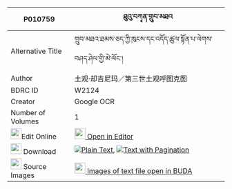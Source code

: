 |P010759|ཐུའུ་བཀྭན་གྲུབ་མཐའ 
| --- | --- 
|Alternative Title |གྲུབ་མཐའ་ཐམས་ཅད་ཀྱི་ཁུངས་དང་འདོད་ཚུལ་སྟོན་པ་ལེགས་བཤད་ཤེལ་གྱི་མེ་ལོང་།
|Author| 土观·却吉尼玛／第三世土观呼图克图
|BDRC ID | W2124
|Creator | Google OCR
|Number of Volumes| 1
|<img width="25" src="https://img.icons8.com/color/25/000000/edit-property.png">Edit Online| [<img width="25" src="https://avatars.githubusercontent.com/u/45091458?s=200&v=4"> Open in Editor](http://editor.openpecha.org/P010759)
|<img width="25" src="https://img.icons8.com/fluent/48/000000/download-2.png"/>  Download | [![](https://img.icons8.com/color/20/000000/txt.png)Plain Text](https://github.com/Openpecha/P010759/releases/download/v1/tu'u_ken_drubta_plain_P010759.zip), [![](https://img.icons8.com/color/20/000000/txt.png)Text with Pagination](https://github.com/Openpecha/P010759/releases/download/v1/tu'u_ken_drubta_pages_P010759.zip)
|<img width="25" src="https://img.icons8.com/plasticine/100/000000/pictures-folder.png"/>  Source Images | [<img width="25" src="https://library.bdrc.io/icons/BUDA-small.svg"> Images of text file open in BUDA](https://library.bdrc.io/show/bdr:W2124)